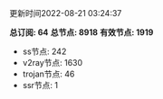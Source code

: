 更新时间2022-08-21 03:24:37

**总订阅: 64**
**总节点: 8918**
**有效节点: 1919**
- ss节点: 242
- v2ray节点: 1630
- trojan节点: 46
- ssr节点: 1
